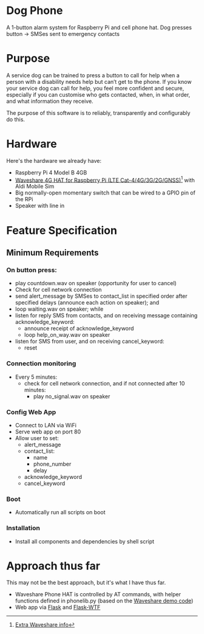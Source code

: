 # Dog Phone
A 1-button alarm system for Raspberry Pi and cell phone hat. Dog presses button -> SMSes sent to emergency contacts

# Purpose

A service dog can be trained to press a button to call for help when a person with a disability needs help but can’t get to the phone. If you know your service dog can call for help, you feel more confident and secure, especially if you can customise who gets contacted, when, in what order, and what information they receive.

The purpose of this software is to reliably, transparently and configurably do this.

# Hardware

Here's the hardware we already have:

- Raspberry Pi 4 Model B 4GB
- [Waveshare 4G HAT for Raspberry Pi (LTE Cat-4/4G/3G/2G/GNSS)](https://core-electronics.com.au/waveshare-4g-hat-for-raspberry-pi-lte-cat-4-4g-3g-2g-gnss.html)[^1] with Aldi Mobile Sim
- Big normally-open momentary switch that can be wired to a GPIO pin of the RPi
- Speaker with line in

[^1]: [Extra Waveshare info](https://www.waveshare.com/wiki/SIM7600E-H_4G_HAT)

# Feature Specification

## Minimum Requirements


### On button press:
- play countdown.wav on speaker (opportunity for user to cancel)
- Check for cell network connection
- send alert_message by SMSes to contact_list in specified order after specified delays (announce each action on speaker); and
- loop waiting.wav on speaker; while
- listen for reply SMS from contacts, and on receiving message containing acknowledge_keyword:
  - announce receipt of acknowledge_keyword
  - loop help_on_way.wav on speaker
- listen for SMS from user, and on receiving cancel_keyword:
  - reset

### Connection monitoring
- Every 5 minutes:
  - check for cell network connection, and if not connected after 10 minutes:
    - play no_signal.wav on speaker

### Config Web App
- Connect to LAN via WiFi
- Serve web app on port 80
- Allow user to set:
  - alert_message
  - contact_list:
    - name
    - phone_number
    - delay
  -  acknowledge_keyword
  -  cancel_keyword

### Boot
- Automatically run all scripts on boot

### Installation
- Install all components and dependencies by shell script

# Approach thus far
This may not be the best approach, but it's what I have thus far.

- Waveshare Phone HAT is controlled by AT commands, with helper functions defined in phonelib.py (based on the [Waveshare demo code](https://www.waveshare.com/w/upload/2/29/SIM7600X-4G-HAT-Demo.7z))
- Web app via [Flask](https://flask.palletsprojects.com/en/2.2.x/) and [Flask-WTF](https://flask-wtf.readthedocs.io/en/1.0.x/)
